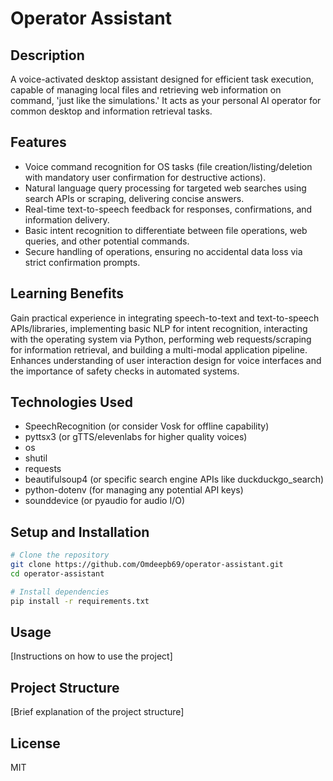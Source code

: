 # Operator Assistant

## Description
A voice-activated desktop assistant designed for efficient task execution, capable of managing local files and retrieving web information on command, 'just like the simulations.' It acts as your personal AI operator for common desktop and information retrieval tasks.

## Features
- Voice command recognition for OS tasks (file creation/listing/deletion with mandatory user confirmation for destructive actions).
- Natural language query processing for targeted web searches using search APIs or scraping, delivering concise answers.
- Real-time text-to-speech feedback for responses, confirmations, and information delivery.
- Basic intent recognition to differentiate between file operations, web queries, and other potential commands.
- Secure handling of operations, ensuring no accidental data loss via strict confirmation prompts.

## Learning Benefits
Gain practical experience in integrating speech-to-text and text-to-speech APIs/libraries, implementing basic NLP for intent recognition, interacting with the operating system via Python, performing web requests/scraping for information retrieval, and building a multi-modal application pipeline. Enhances understanding of user interaction design for voice interfaces and the importance of safety checks in automated systems.

## Technologies Used
- SpeechRecognition (or consider Vosk for offline capability)
- pyttsx3 (or gTTS/elevenlabs for higher quality voices)
- os
- shutil
- requests
- beautifulsoup4 (or specific search engine APIs like duckduckgo_search)
- python-dotenv (for managing any potential API keys)
- sounddevice (or pyaudio for audio I/O)

## Setup and Installation

```bash
# Clone the repository
git clone https://github.com/Omdeepb69/operator-assistant.git
cd operator-assistant

# Install dependencies
pip install -r requirements.txt
```

## Usage
[Instructions on how to use the project]

## Project Structure
[Brief explanation of the project structure]

## License
MIT
